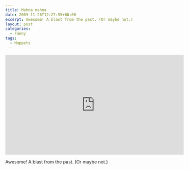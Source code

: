 ```yaml
---
title: Mahna mahna
date: 2009-11-26T12:27:55+00:00
excerpt: Awesome! A blast from the past. (Or maybe not.)
layout: post
categories:
  - Funny
tags:
  - Muppets
---
```

<div class="video-container">
	<iframe width="560" height="315" src="https://www.youtube.com/embed/8N_tupPBtWQ" frameborder="0" allowfullscreen></iframe>
</div>

Awesome! A blast from the past. (Or maybe not.)